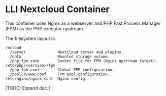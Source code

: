 # LLI Nextcloud Container

This container uses Nginx as a webserver and PHP Fast Process Manager (FPM) as the PHP executor upstream.

The filesystem layout is:

```
/ncloud
  /server              Nextcloud server and plugins.
  /data                Mounted storage volume.
  /php-fpm.sock        Socket file for FPM (Nginx upstream target).
/etc/php/<version>/fpm
  /php-fpm.conf        Global FPM configuration.
  /pool.d/www.conf     FPM pool configuration.
/etc/nginx/nginx.conf  Nginx config.
```

[TODO: Expand doc.]
